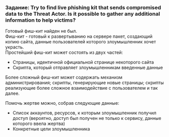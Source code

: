 <h3>Задание: Try to find live phishing kit that sends compromised data to the Threat Actor. Is it possible to gather
any additional information to help victims?</h3>
<p>Готовый фиш-кит найден не был. <br>
Фиш-кит - готовый к развертыванию на сервере пакет, создающий копию сайта, данные пользователей которого
злоумышленник хочет украсть.<br>
Простейший фиш-кит может состоять из двух частей:</p>
<ul>
    <li>Страницы, идентичной официальной странице некоторого сайта</li>
    <li>Скрипта, который отправляет злоумышленникам введенные данные</li>
</ul>
<p>Более сложный фиш-кит может содержать механизм администрирования; скрипты, генерирующие новые страницы; скрипты
реализующие более сложное взаимодействие с пользователем и так далее.</p>
<p>Помочь жертве можно, собрав следующие данные:</p>
<ul>
    <li>Список аккаунтов, ресурсов, к которым злоумышленник получил доступ (вероятно, доступ был получен не только
к сервису, данные которого ввела жертва)</li>
    <li>Конкретные цели злоумышленника</li>
</ul>